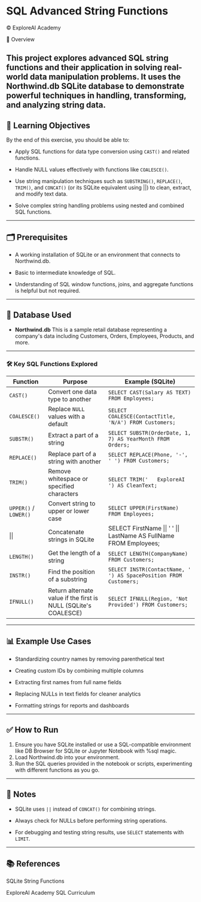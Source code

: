 # SQL Advanced String Functions
© ExploreAI Academy

📘 Overview

This project explores advanced SQL string functions and their application in solving real-world data manipulation problems. It uses the Northwind.db SQLite database to demonstrate powerful techniques in handling, transforming, and analyzing string data.
---
## 🎯 Learning Objectives
By the end of this exercise, you should be able to:

- Apply SQL functions for data type conversion using `CAST()` and related functions.

- Handle NULL values effectively with functions like `COALESCE()`.

- Use string manipulation techniques such as `SUBSTRING()`, `REPLACE()`, `TRIM()`, and `CONCAT()` (or its SQLite equivalent using ||) to clean, extract, and modify text data.

- Solve complex string handling problems using nested and combined SQL functions.
--- 
## 🗂️ Prerequisites
- A working installation of SQLite or an environment that connects to Northwind.db.

- Basic to intermediate knowledge of SQL.

- Understanding of SQL window functions, joins, and aggregate functions is helpful but not required.
---
## 🧪 Database Used
- **Northwind.db**
    This is a sample retail database representing a company's data including Customers, Orders, Employees, Products, and more.
---
### 🛠️ Key SQL Functions Explored

| **Function**           | **Purpose**                                                        | **Example (SQLite)**                                                                 |
|------------------------|---------------------------------------------------------------------|--------------------------------------------------------------------------------------|
| `CAST()`               | Convert one data type to another                                    | `SELECT CAST(Salary AS TEXT) FROM Employees;`                                       |
| `COALESCE()`           | Replace `NULL` values with a default                                | `SELECT COALESCE(ContactTitle, 'N/A') FROM Customers;`                              |
| `SUBSTR()`             | Extract a part of a string                                          | `SELECT SUBSTR(OrderDate, 1, 7) AS YearMonth FROM Orders;`                          |
| `REPLACE()`            | Replace part of a string with another                               | `SELECT REPLACE(Phone, '-', ' ') FROM Customers;`                                   |
| `TRIM()`               | Remove whitespace or specified characters                           | `SELECT TRIM('   ExploreAI   ') AS CleanText;`                                      |
| `UPPER()` / `LOWER()`  | Convert string to upper or lower case                               | `SELECT UPPER(FirstName) FROM Employees;`                                           |
| &#124;&#124;           | Concatenate strings in SQLite                                       | SELECT FirstName &#124;&#124; ' ' &#124;&#124; LastName AS FullName FROM Employees; |
| `LENGTH()`             | Get the length of a string                                          | `SELECT LENGTH(CompanyName) FROM Customers;`                                        |
| `INSTR()`              | Find the position of a substring                                    | `SELECT INSTR(ContactName, ' ') AS SpacePosition FROM Customers;`                   |
| `IFNULL()`             | Return alternate value if the first is NULL (SQLite's COALESCE)     | `SELECT IFNULL(Region, 'Not Provided') FROM Customers;`                            |
---
## 📊 Example Use Cases
- Standardizing country names by removing parenthetical text

- Creating custom IDs by combining multiple columns

- Extracting first names from full name fields

- Replacing NULLs in text fields for cleaner analytics

- Formatting strings for reports and dashboards
---
## ✅ How to Run
1. Ensure you have SQLite installed or use a SQL-compatible environment like DB Browser for SQLite or Jupyter Notebook with %sql magic.
2. Load Northwind.db into your environment.
3. Run the SQL queries provided in the notebook or scripts, experimenting with different functions as you go.
---
## 📌 Notes
- SQLite uses `||` instead of `CONCAT()` for combining strings.

- Always check for NULLs before performing string operations.

- For debugging and testing string results, use `SELECT` statements with `LIMIT`.
---
## 📚 References
SQLite String Functions

ExploreAI Academy SQL Curriculum
